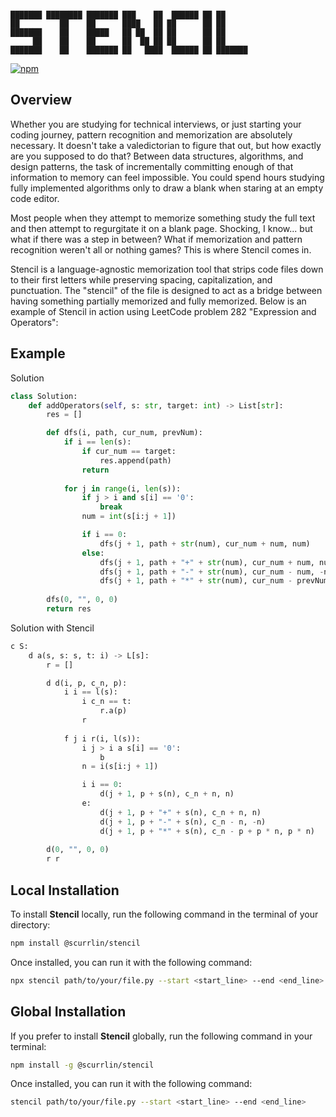 ```

███████ ████████ ███████ ███    ██  ██████ ██ ██      
██         ██    ██      ████   ██ ██      ██ ██      
███████    ██    █████   ██ ██  ██ ██      ██ ██      
     ██    ██    ██      ██  ██ ██ ██      ██ ██      
███████    ██    ███████ ██   ████  ██████ ██ ███████ 

```

[![npm](https://img.shields.io/npm/dt/%40scurrlin%2Fstencil?style=flat&color=blue)](https://www.npmjs.com/package/@scurrlin/stencil)

## Overview

Whether you are studying for technical interviews, or just starting your coding journey, pattern recognition and memorization are absolutely necessary. It doesn't take a valedictorian to figure that out, but how exactly are you supposed to do that? Between data structures, algorithms, and design patterns, the task of incrementally committing enough of that information to memory can feel impossible. You could spend hours studying fully implemented algorithms only to draw a blank when staring at an empty code editor.

Most people when they attempt to memorize something study the full text and then attempt to regurgitate it on a blank page. Shocking, I know... but what if there was a step in between? What if memorization and pattern recognition weren't all or nothing games? This is where Stencil comes in.

Stencil is a language-agnostic memorization tool that strips code files down to their first letters while preserving spacing, capitalization, and punctuation. The "stencil" of the file is designed to act as a bridge between having something partially memorized and fully memorized. Below is an example of Stencil in action using LeetCode problem 282 "Expression and Operators":

## Example

Solution

```python
class Solution:
    def addOperators(self, s: str, target: int) -> List[str]:
        res = []

        def dfs(i, path, cur_num, prevNum):
            if i == len(s):
                if cur_num == target:
                    res.append(path)
                return
            
            for j in range(i, len(s)):
                if j > i and s[i] == '0':
                    break
                num = int(s[i:j + 1])

                if i == 0:
                    dfs(j + 1, path + str(num), cur_num + num, num)
                else:
                    dfs(j + 1, path + "+" + str(num), cur_num + num, num)
                    dfs(j + 1, path + "-" + str(num), cur_num - num, -num)
                    dfs(j + 1, path + "*" + str(num), cur_num - prevNum + prevNum * num, prevNum * num)
        
        dfs(0, "", 0, 0)
        return res
```

Solution with Stencil

```python
c S:
    d a(s, s: s, t: i) -> L[s]:
        r = []

        d d(i, p, c_n, p):
            i i == l(s):
                i c_n == t:
                    r.a(p)
                r
            
            f j i r(i, l(s)):
                i j > i a s[i] == '0':
                    b
                n = i(s[i:j + 1])

                i i == 0:
                    d(j + 1, p + s(n), c_n + n, n)
                e:
                    d(j + 1, p + "+" + s(n), c_n + n, n)
                    d(j + 1, p + "-" + s(n), c_n - n, -n)
                    d(j + 1, p + "*" + s(n), c_n - p + p * n, p * n)
        
        d(0, "", 0, 0)
        r r
```

## Local Installation

To install **Stencil** locally, run the following command in the terminal of your directory:

```bash
npm install @scurrlin/stencil
```

Once installed, you can run it with the following command:

```bash
npx stencil path/to/your/file.py --start <start_line> --end <end_line>
```

## Global Installation

If you prefer to install **Stencil** globally, run the following command in your terminal:

```bash
npm install -g @scurrlin/stencil
```

Once installed, you can run it with the following command:

```bash
stencil path/to/your/file.py --start <start_line> --end <end_line>
```